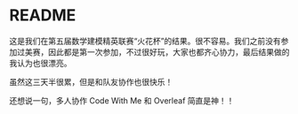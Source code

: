 # README

这是我们在第五届数学建模精英联赛“火花杯”的结果。很不容易。我们之前没有参加过美赛，因此都是第一次参加，不过很好玩，大家也都齐心协力，最后结果做的我认为也很漂亮。

虽然这三天半很累，但是和队友协作也很快乐！

还想说一句，多人协作 Code With Me 和 Overleaf 简直是神！！
